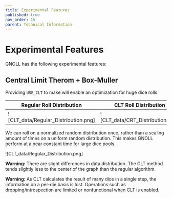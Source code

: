 ```yaml
---
title: Experimental Features
published: true
nav_order: 15
parent: Technical Information
---
```


# Experimental Features


GNOLL has the following experimental features:

## Central Limit Therom + Box-Muller

Providing `USE_CLT` to make will enable an optimization for huge dice rolls.

| Regular Roll Distribution | CLT Roll Distribution |
| ------------------------- | --------------------- |
| ![CLT_data/Regular_Distribution.png] | ![CLT_data/CRT_Distribution.png] | 

We can roll on a normalized random distribution once, rather than a scaling amount of times on a uniform  random distribution. This makes GNOLL perform at a near constant time for large dice pools.

![CLT_data/Regular_Distribution.png]

**Warning:** There are slight differences in data distribution. The CLT method tends slightly less to the center of the graph than the regular algorithm.

**Warning:** As CLT calculates the result of many dice in a single step, the information on a per-die basis is lost. Operations such as dropping/introspection are limited or nonfunctional when CLT is enabled.